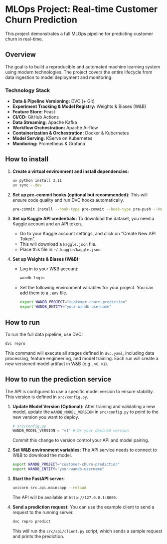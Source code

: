 # MLOps Project: Real-time Customer Churn Prediction

This project demonstrates a full MLOps pipeline for predicting customer churn in real-time.

## Overview

The goal is to build a reproducible and automated machine learning system using modern technologies. The project covers the entire lifecycle from data ingestion to model deployment and monitoring.

### Technology Stack

-   **Data & Pipeline Versioning:** DVC (+ Git)
-   **Experiment Tracking & Model Registry:** Weights & Biases (W&B)
-   **Feature Store:** Feast
-   **CI/CD:** GitHub Actions
-   **Data Streaming:** Apache Kafka
-   **Workflow Orchestration:** Apache Airflow
-   **Containerization & Orchestration:** Docker & Kubernetes
-   **Model Serving:** KServe on Kubernetes
-   **Monitoring:** Prometheus & Grafana


## How to install

1.  **Create a virtual environment and install dependencies:**
    ```bash
    uv python install 3.11
    uv sync --dev
    ```

2.  **Set up pre-commit hooks (optional but recommended):**
    This will ensure code quality and run DVC hooks automatically.
    ```bash
    pre-commit install --hook-type pre-commit --hook-type pre-push --hook-type post-checkout
    ```

3.  **Set up Kaggle API credentials:**
    To download the dataset, you need a Kaggle account and an API token.
    -   Go to your Kaggle account settings, and click on "Create New API Token".
    -   This will download a `kaggle.json` file.
    -   Place this file in `~/.kaggle/kaggle.json`.

4.  **Set up Weights & Biases (W&B):**
    -   Log in to your W&B account:
        ```bash
        wandb login
        ```
    -   Set the following environment variables for your project. You can add them to a `.env` file.
        ```bash
        export WANDB_PROJECT="customer-churn-prediction"
        export WANDB_ENTITY="your-wandb-username"
        ```

## How to run

To run the full data pipeline, use DVC:

```bash
dvc repro
```

This command will execute all stages defined in `dvc.yaml`, including data processing, feature engineering, and model training. Each run will create a new versioned model artifact in W&B (e.g., `v0`, `v1`).

## How to run the prediction service

The API is configured to use a specific model version to ensure stability. This version is defined in `src/config.py`.

1.  **Update Model Version (Optional):**
    After training and validating a new model, update the `WANDB_MODEL_VERSION` in `src/config.py` to point to the new version you want to deploy.
    ```python
    # src/config.py
    WANDB_MODEL_VERSION = "v1" # Or your desired version
    ```
    Commit this change to version control your API and model pairing.

2.  **Set W&B environment variables:**
    The API service needs to connect to W&B to download the model.
    ```bash
    export WANDB_PROJECT="customer-churn-prediction"
    export WANDB_ENTITY="your-wandb-username"
    ```

3.  **Start the FastAPI server:**
    ```bash
    uvicorn src.api.main:app --reload
    ```
    The API will be available at `http://127.0.0.1:8000`.

4.  **Send a prediction request:**
    You can use the example client to send a request to the running server.
    ```bash
    dvc repro predict
    ```
    This will run the `src/api/client.py` script, which sends a sample request and prints the prediction.
